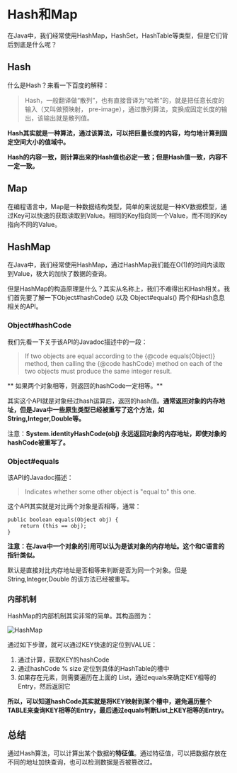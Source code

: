 # Hash和Map

在Java中，我们经常使用HashMap，HashSet，HashTable等类型，但是它们背后到底是什么呢？

## Hash

什么是Hash？来看一下百度的解释：

>Hash，一般翻译做“散列”，也有直接音译为“哈希”的，就是把任意长度的输入（又叫做预映射， pre-image），通过散列算法，变换成固定长度的输出，该输出就是散列值。

**Hash其实就是一种算法，通过该算法，可以把巨量长度的内容，均匀地计算到固定空间大小的值域中。**

**Hash的内容一致，则计算出来的Hash值也必定一致；但是Hash值一致，内容不一定一致。**

## Map

在编程语言中，Map是一种数据结构类型，简单的来说就是一种KV数据模型，通过Key可以快速的获取读取到Value。相同的Key指向同一个Value，而不同的Key指向不同的Value。

## HashMap

在Java中，我们经常使用HashMap，通过HashMap我们能在O(1)的时间内读取到Value，极大的加快了数据的查询。

但是HashMap的构造原理是什么？其实从名称上，我们不难得出和Hash相关。我们首先要了解一下Object#hashCode() 以及 Object#equals() 两个和Hash息息相关的API。

### Object#hashCode

我们先看一下关于该API的Javadoc描述中的一段：

>If two objects are equal according to the {@code equals(Object)}
method, then calling the {@code hashCode} method on each of
the two objects must produce the same integer result.

** 如果两个对象相等，则返回的hashCode一定相等。**

其实这个API就是对象经过hash运算后，返回的hash值。**通常返回对象的内存地址，但是Java中一些原生类型已经被重写了这个方法，如 String,Integer,Double等。**

注意：**System.identityHashCode(obj) 永远返回对象的内存地址，即使对象的hashCode被重写了。**

### Object#equals

该API的Javadoc描述：

>Indicates whether some other object is "equal to" this one.

这个API其实就是对比两个对象是否相等，通常：

	public boolean equals(Object obj) {
		return (this == obj);
	}

**注意：在Java中一个对象的引用可以认为是该对象的内存地址。这个和C语言的指针类似。**

默认是直接对比内存地址是否相等来判断是否为同一个对象。但是 String,Integer,Double 的该方法已经被重写。

### 内部机制

HashMap的内部机制其实非常的简单。其构造图为：

![HashMap](3f61e235-4213-4680-a966-4bad62c0fbc1.jpg)

通过如下步骤，就可以通过KEY快速的定位到VALUE：

1. 通过计算，获取KEY的hashCode
2. 通过hashCode % size 定位到具体的HashTable的槽中
3. 如果存在元素，则需要遍历在上面的 List，通过equals来确定KEY相等的Entry，然后返回它

**所以，可以知道hashCode其实就是将KEY映射到某个槽中，避免遍历整个TABLE来查询KEY相等的Entry，最后通过equals判断List上KEY相等的Entry。**

## 总结

通过Hash算法，可以计算出某个数据的**特征值**。通过特征值，可以把数据存放在不同的地址加快查询，也可以检测数据是否被篡改过。